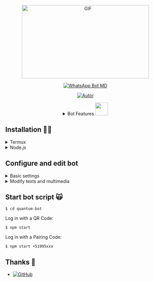 <div align="center">
<p><img src="https://acegif.com/wp-content/gif/outerspace-51.gif" alt="GIF" width="400" height="230"></p><p><a href="https://tinyurl.com/Script-NK-BOT"><img title="WhatsApp-Bot-MD" src="https://img.shields.io/badge/-WHATSAPP--BOT--MD-green?colorA=%23ff0000&colorB=%23017e40&style=for-the-badge" alt="WhatsApp Bot MD"></a></p><p><a href="https://tinyurl.com/Neo-Kosmo"><img title="Autor" src="https://img.shields.io/badge/Autor-@NeKosmic-orange?style=for-the-badge&logo=github" alt="Autor"></a></p>

<details>
  <summary>Bot Features <img src="https://cbsnews1.cbsistatic.com/hub/i/2017/10/17/b34c14c8-750e-4afa-838d-ba9da0a3b042/171016-nasa-gravitational-waves-article.gif" width="40px"></summary>
  
| functions and commands | Y/N-Maybe |
| :--------------------: | :---: |
| Create Stickers | ✅ |
| Automatic Welcome | ✅ |
| Multi Language | ✅ |
| Jadibot | ✅ |
| Anti Links/Urls | ✅ |
| Anti Weird | ✅ |
| Anti Foreigners | ✅ |
| Anti Calls | ✅ |
| Anti Private | ✅ |
| Anti Spam(Command flood) | ✅ |
| Music/video download | ✅ |
| Public/Private Mode | ✅ |
| Editing Tools | ✅ |
| Games | ✅ |
| AI/Chat Bot | ✅ |
| Random Commands | ✅ |
| More features to come | ♻️ |
</details>
</div>

## Installation  🧑‍💻
  <details><summary>Termux</summary>
    
  [_>] *Copy and paste line by line into termux for installation. it can also be used on systems based on Debian and Ubuntu.*
    
```
~$ apt update && apt upgrade -y

~$ apt install nodejs git libwebp ffmpeg imagemagick yarn -y

~$ git clone https://github.com/NeoKode/quantum-bot

~$ cd quantum-bot

~$ yarn
```
</details>

<details><summary>Node.js</summary>
  
  [_>] *This bot is developed in JavaScript and is compatible with any Node.js service for its execution.*

- Android/iPhone
- PC/RDP/VPS
- Host/Virtual machines 

</details>

## Configure and edit bot
  <details><summary>Basic settings</summary>
    
  [File package.json](https://github.com/NeoKode/quantum-bot/blob/main/package.json)
    
```javascript
Note: avoid using special characters when editing the package.json, example: !, @, #, $, %, ^, &, *, etc.
{
"name": "Quantum_Bot", //If you want you can change the name of the project :D
...
"author": {
"name": "Matt_Mdz" //Here enter your name or nickname!
},
...
}
```
  
  [File config.json](https://github.com/NeoKode/quantum-bot/blob/main/config.json)
    
```javascript
{
"Prefijo": "/", //You can change the value with symbols, letters or special characters.

"MultiIdioma": [true, ""], //Within the array you can change the default language, example: [false, "en"], English language.

"Propietario": [ //Owner name and number
["51991378809", "Matt_M", false], //When the third element of the array is false, here you can only add secondary numbers, etc.
["51995386439", "N3K0SM1C", true] //The third element is a boolean that will tell the bot if it is the true owner to give it complete control.
],

"LocPref": "51", //Change the value with the prefix of your main country.

"NombreDelBot": "🄱🄾🅃", //You can give your bot any name.

"MinimoDeUsuarios": 3, //This key works with the "join" command, if someone uses the command the bot will check if the number of participants is more than 3 and will join, otherwise not.

"Limits": {"gms": 5, "dls": 10, "rdn": 15}, //Default limits for each user: games, downloads and other commands respectively.

"DBtype": "json", //I dont know :v

"FakeList": ["20"], //You can add more elements of numbers or prefixes, this works with the "antifakes" command, the bot will eliminate numbers that start with one of the elements of this array

"GrupoWa": "", //WhatsApp link XD

"recursion": false //Activate works recursively to the main executor.
}
```
</details>

<details><summary>Modify texts and multimedia</summary>
  
  > [Text files](https://github.com/NeoKode/quantum-bot/tree/main/lib/idiomas)
Here you can modify most texts by language, available languages: (Español, English, Bahasa Indonesia, Português)

  > [Media files](https://github.com/NeoKode/quantum-bot/tree/main/multimedia)
Here you can modify some images.
</details>

## Start bot script 🙀
```
$ cd quantum-bot
```
Log in with a QR Code:

```
$ npm start 
```
Log in with a Pairing Code:
```
$ npm start +51995xxx
```

## Thanks 🗿

* <a href="https://github.com/adiwajshing/"><img alt="GitHub" src="https://img.shields.io/badge/adiwajshing/Baileys%20-%23121011.svg?&style=for-the-badge&logo=github&logoColor=white">
